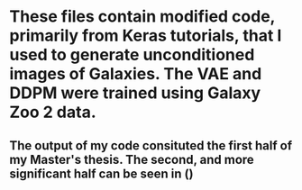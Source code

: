# These files contain modified code, primarily from Keras tutorials, that I used to generate unconditioned images of Galaxies. The VAE and DDPM were trained using Galaxy Zoo 2 data.

## The output of my code consituted the first half of my Master's thesis. The second, and more significant half can be seen in ()
